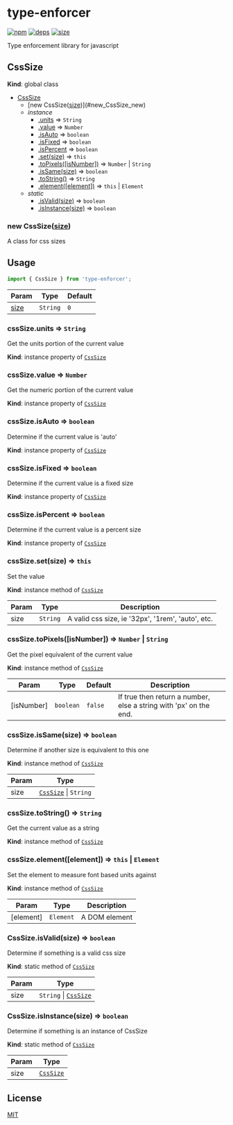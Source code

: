 # type-enforcer
[![npm][npm]][npm-url]
[![deps][deps]][deps-url]
[![size][size]][size-url]

Type enforcement library for javascript

<a name="CssSize"></a>

## CssSize
**Kind**: global class  

* [CssSize](#CssSize)
    * [new CssSize([size])](#new_CssSize_new)
    * _instance_
        * [.units](#CssSize+units) ⇒ <code>String</code>
        * [.value](#CssSize+value) ⇒ <code>Number</code>
        * [.isAuto](#CssSize+isAuto) ⇒ <code>boolean</code>
        * [.isFixed](#CssSize+isFixed) ⇒ <code>boolean</code>
        * [.isPercent](#CssSize+isPercent) ⇒ <code>boolean</code>
        * [.set(size)](#CssSize+set) ⇒ <code>this</code>
        * [.toPixels([isNumber])](#CssSize+toPixels) ⇒ <code>Number</code> \| <code>String</code>
        * [.isSame(size)](#CssSize+isSame) ⇒ <code>boolean</code>
        * [.toString()](#CssSize+toString) ⇒ <code>String</code>
        * [.element([element])](#CssSize+element) ⇒ <code>this</code> \| <code>Element</code>
    * _static_
        * [.isValid(size)](#CssSize.isValid) ⇒ <code>boolean</code>
        * [.isInstance(size)](#CssSize.isInstance) ⇒ <code>boolean</code>

<a name="new_CssSize_new"></a>

### new CssSize([size])
A class for css sizes## Usage``` javascriptimport { CssSize } from 'type-enforcer';```


| Param | Type | Default |
| --- | --- | --- |
| [size] | <code>String</code> | <code>0</code> | 

<a name="CssSize+units"></a>

### cssSize.units ⇒ <code>String</code>
Get the units portion of the current value

**Kind**: instance property of [<code>CssSize</code>](#CssSize)  
<a name="CssSize+value"></a>

### cssSize.value ⇒ <code>Number</code>
Get the numeric portion of the current value

**Kind**: instance property of [<code>CssSize</code>](#CssSize)  
<a name="CssSize+isAuto"></a>

### cssSize.isAuto ⇒ <code>boolean</code>
Determine if the current value is 'auto'

**Kind**: instance property of [<code>CssSize</code>](#CssSize)  
<a name="CssSize+isFixed"></a>

### cssSize.isFixed ⇒ <code>boolean</code>
Determine if the current value is a fixed size

**Kind**: instance property of [<code>CssSize</code>](#CssSize)  
<a name="CssSize+isPercent"></a>

### cssSize.isPercent ⇒ <code>boolean</code>
Determine if the current value is a percent size

**Kind**: instance property of [<code>CssSize</code>](#CssSize)  
<a name="CssSize+set"></a>

### cssSize.set(size) ⇒ <code>this</code>
Set the value

**Kind**: instance method of [<code>CssSize</code>](#CssSize)  

| Param | Type | Description |
| --- | --- | --- |
| size | <code>String</code> | A valid css size, ie '32px', '1rem', 'auto', etc. |

<a name="CssSize+toPixels"></a>

### cssSize.toPixels([isNumber]) ⇒ <code>Number</code> \| <code>String</code>
Get the pixel equivalent of the current value

**Kind**: instance method of [<code>CssSize</code>](#CssSize)  

| Param | Type | Default | Description |
| --- | --- | --- | --- |
| [isNumber] | <code>boolean</code> | <code>false</code> | If true then return a number, else a string with 'px' on the end. |

<a name="CssSize+isSame"></a>

### cssSize.isSame(size) ⇒ <code>boolean</code>
Determine if another size is equivalent to this one

**Kind**: instance method of [<code>CssSize</code>](#CssSize)  

| Param | Type |
| --- | --- |
| size | [<code>CssSize</code>](#CssSize) \| <code>String</code> | 

<a name="CssSize+toString"></a>

### cssSize.toString() ⇒ <code>String</code>
Get the current value as a string

**Kind**: instance method of [<code>CssSize</code>](#CssSize)  
<a name="CssSize+element"></a>

### cssSize.element([element]) ⇒ <code>this</code> \| <code>Element</code>
Set the element to measure font based units against

**Kind**: instance method of [<code>CssSize</code>](#CssSize)  

| Param | Type | Description |
| --- | --- | --- |
| [element] | <code>Element</code> | A DOM element |

<a name="CssSize.isValid"></a>

### CssSize.isValid(size) ⇒ <code>boolean</code>
Determine if something is a valid css size

**Kind**: static method of [<code>CssSize</code>](#CssSize)  

| Param | Type |
| --- | --- |
| size | <code>String</code> \| [<code>CssSize</code>](#CssSize) | 

<a name="CssSize.isInstance"></a>

### CssSize.isInstance(size) ⇒ <code>boolean</code>
Determine if something is an instance of CssSize

**Kind**: static method of [<code>CssSize</code>](#CssSize)  

| Param | Type |
| --- | --- |
| size | [<code>CssSize</code>](#CssSize) | 


## License

[MIT](./LICENSE.md)

[npm]: https://img.shields.io/npm/v/type-enforcer.svg
[npm-url]: https://npmjs.com/package/type-enforcer
[deps]: https://david-dm.org/darrenpaulwright/type-enforcer.svg
[deps-url]: https://david-dm.org/darrenpaulwright/type-enforcer
[size]: https://packagephobia.now.sh/badge?p=type-enforcer
[size-url]: https://packagephobia.now.sh/result?p=type-enforcer
